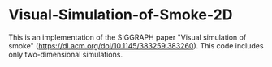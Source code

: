 # Visual-Simulation-of-Smoke-2D

This is an implementation of the SIGGRAPH paper "Visual simulation of smoke" (https://dl.acm.org/doi/10.1145/383259.383260).
This code includes only two-dimensional simulations.